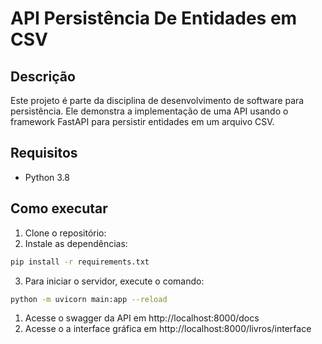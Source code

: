 
# API Persistência De Entidades em CSV

## Descrição
Este projeto é parte da disciplina de desenvolvimento de software para persistência. Ele demonstra a implementação de uma API usando o framework FastAPI para persistir entidades em um arquivo CSV.

## Requisitos
- Python 3.8

## Como executar
1. Clone o repositório:
2. Instale as dependências:
```bash
pip install -r requirements.txt
```
3. Para iniciar o servidor, execute o comando:
```bash
python -m uvicorn main:app --reload
```
1. Acesse o swagger da API em http://localhost:8000/docs
2. Acesse o a interface gráfica em http://localhost:8000/livros/interface

